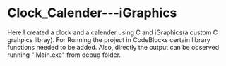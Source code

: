 # Clock_Calender---iGraphics
Here I created a clock and a calender using C and iGraphics(a custom C grahpics libray). For Running the project in CodeBlocks certain library functions needed to be added.
Also, directly the output can be observed running "iMain.exe" from debug folder.
